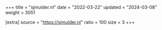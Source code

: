 +++
title = "sjmulder.nl"
date = "2022-03-22"
updated = "2024-03-08"
weight = 3051

[extra]
source = "https://sjmulder.nl"
ratio = 100
size = 3
+++
